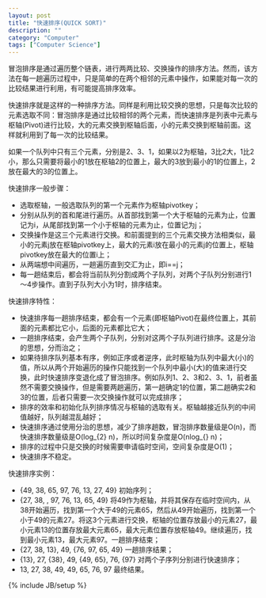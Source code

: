 ```yaml
---
layout: post
title: "快速排序(QUICK SORT)"
description: ""
category: "Computer"
tags: ["Computer Science"]
---
```


冒泡排序是通过遍历整个链表，进行两两比较、交换操作的排序方法。然而，该方法在每一趟遍历过程中，只是简单的在两个相邻的元素中操作，如果能对每一次的比较结果进行利用，有可能提高排序效率。

快速排序就是这样的一种排序方法。同样是利用比较交换的思想，只是每次比较的元素选取不同：冒泡排序是通过比较相邻的两个元素，而快速排序是列表中元素与枢轴(Pivot)进行比较，大的元素交换到枢轴后面，小的元素交换到枢轴前面。这样就利用到了每一次的比较结果。

如果一个队列中只有三个元素，分别是2、3、1，如果以2为枢轴，3比2大，1比2小，那么只需要将最小的1放在枢轴2的位置上，最大的3放到最小的1的位置上，2放在最大的3的位置上。

快速排序一般步骤：

+ 选取枢轴，一般选取队列的第一个元素作为枢轴pivotkey；
+ 分别从队列的首和尾进行遍历。从首部找到第一个大于枢轴的元素为止，位置记为i，从尾部找到第一个小于枢轴的元素为止，位置记为j；
+ 交换操作是这三个元素进行交换。和前面提到的三个元素交换方法相类似，最小的元素j放在枢轴pivotkey上，最大的元素i放在最小的元素j的位置上，枢轴pivotkey放在最大的位置i上；
+ 从两端想中间遍历，一趟遍历直到交汇为止，即i==j；
+ 每一趟结束后，都会将当前队列分割成两个子队列，对两个子队列分别进行1～4步操作。直到子队列大小为1时，排序结束。

快速排序特性：

+ 快速排序每一趟排序结束，都会有一个元素(即枢轴Pivot)在最终位置上，其前面的元素都比它小，后面的元素都比它大；
+ 一趟排序结束，会产生两个子队列，分别对这两个子队列进行排序。这是分治的思想，分而治之；
+ 如果待排序队列基本有序，例如正序或者逆序，此时枢轴为队列中最大(小)的值，所以从两个开始遍历的操作只能找到一个队列中最小(大)的值来进行交换，此时快速排序变退化成了冒泡排序。例如队列1、2、3和2、3、1，前者虽然不需要交换操作，但是需要两趟遍历，第一趟确定1的位置，第二趟确实2和3的位置，后者只需要一次交换操作就可以完成排序；
+ 排序的效率和初始化队列排序情况与枢轴的选取有关。枢轴越接近队列的中间值越好，队列越混乱越好；
+ 快速排序通过使用分治的思想，减少了排序趟数，冒泡排序数量级是O(n)，而快速排序数量级是O(log_{2} n)，所以时间复杂度是O(nlog_{} n)；
+ 排序的过程中只是交换的时候需要申请临时空间，空间复杂度是O(1)；
+ 快速排序不稳定。

快速排序实例：

+ {49, 38, 65, 97, 76, 13, 27, 49} 初始序列；
+ {27, 38, , 97, 76, 13, 65, 49} 将49作为枢轴，并将其保存在临时空间内，从38开始遍历，找到第一个大于49的元素65，然后从49开始遍历，找到第一个小于49的元素27。将这3个元素进行交换，枢轴的位置存放最小的元素27，最小元素13的位置存放最大元素65，最大元素位置存放枢轴49。继续遍历，找到最小元素13，最大元素97。一趟排序结束；
+ {27, 38, 13}, 49, {76, 97, 65, 49} 一趟排序结果；
+ {13}, 27, {38}, 49, {49, 65}, 76, {97} 对两个子序列分别进行快速排序；
+ 13, 27, 38, 49, 49, 65, 76, 97 最终结果。

{% include JB/setup %}
